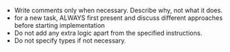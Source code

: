 - Write comments only when necessary. Describe why, not what it does.
- for a new task, ALWAYS first present and discuss different approaches before starting implementation
- Do not add any extra logic apart from the specified instructions.
- Do not specify types if not necessary.
